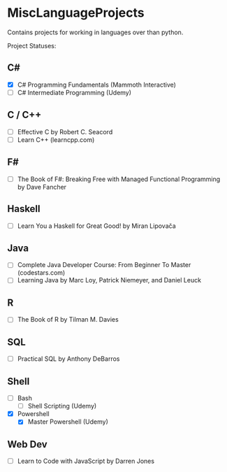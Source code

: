 # MiscLanguageProjects

Contains projects for working in languages over than python.

Project Statuses:

## C#
* [x] C# Programming Fundamentals (Mammoth Interactive)
* [ ] C# Intermediate Programming (Udemy)

## C / C++
* [ ] Effective C by Robert C. Seacord
* [ ] Learn C++ (learncpp.com)

## F#
* [ ] The Book of F#: Breaking Free with Managed Functional Programming by Dave Fancher

## Haskell
* [ ] Learn You a Haskell for Great Good! by Miran Lipovača

## Java
* [ ] Complete Java Developer Course: From Beginner To Master (codestars.com)
* [ ] Learning Java by Marc Loy, Patrick Niemeyer, and Daniel Leuck

## R
* [ ] The Book of R by Tilman M. Davies

## SQL
* [ ] Practical SQL by Anthony DeBarros

## Shell
* [ ] Bash
    * [ ] Shell Scripting (Udemy)
* [x] Powershell
    * [x] Master Powershell (Udemy)

## Web Dev
* [ ] Learn to Code with JavaScript by Darren Jones
